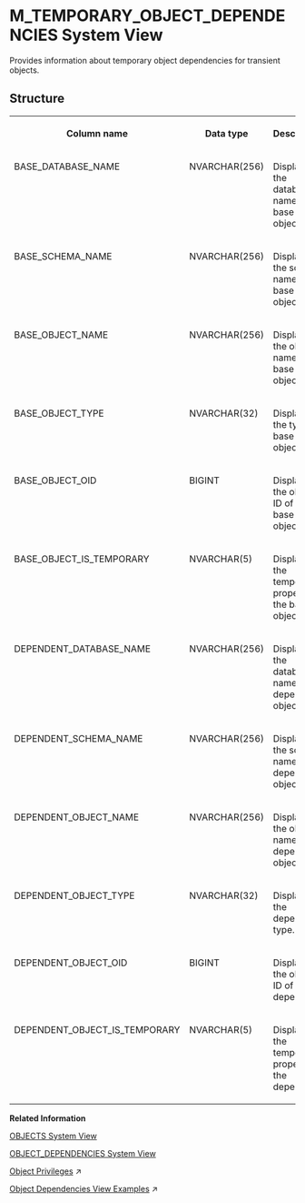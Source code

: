 <!-- loio20c786a175191014932ea025e0d34ba0 -->

# M\_TEMPORARY\_OBJECT\_DEPENDENCIES System View

Provides information about temporary object dependencies for transient objects.



<a name="loio20c786a175191014932ea025e0d34ba0___m__t_e_m_p_o_r_a_r_y__o_b_j_e_c_t__d_e_p_e_n_d_e_n_c_i_e_s_1struct_M_TEMPORARY_OBJECT_DEPENDENCIES"/>

## Structure


<table>
<tr>
<th valign="top">

Column name

</th>
<th valign="top">

Data type

</th>
<th valign="top">

Description

</th>
</tr>
<tr>
<td valign="top">

BASE\_DATABASE\_NAME

</td>
<td valign="top">

NVARCHAR\(256\)

</td>
<td valign="top">

Displays the database name of the base object.

</td>
</tr>
<tr>
<td valign="top">

BASE\_SCHEMA\_NAME

</td>
<td valign="top">

NVARCHAR\(256\)

</td>
<td valign="top">

Displays the schema name of the base object.

</td>
</tr>
<tr>
<td valign="top">

BASE\_OBJECT\_NAME

</td>
<td valign="top">

NVARCHAR\(256\)

</td>
<td valign="top">

Displays the object name of the base object.

</td>
</tr>
<tr>
<td valign="top">

BASE\_OBJECT\_TYPE

</td>
<td valign="top">

NVARCHAR\(32\)

</td>
<td valign="top">

Displays the type of base object.

</td>
</tr>
<tr>
<td valign="top">

BASE\_OBJECT\_OID

</td>
<td valign="top">

BIGINT

</td>
<td valign="top">

Displays the object ID of the base object.

</td>
</tr>
<tr>
<td valign="top">

BASE\_OBJECT\_IS\_TEMPORARY

</td>
<td valign="top">

NVARCHAR\(5\)

</td>
<td valign="top">

Displays the temporary property of the base object.

</td>
</tr>
<tr>
<td valign="top">

DEPENDENT\_DATABASE\_NAME

</td>
<td valign="top">

NVARCHAR\(256\)

</td>
<td valign="top">

Displays the database name of the dependent object.

</td>
</tr>
<tr>
<td valign="top">

DEPENDENT\_SCHEMA\_NAME

</td>
<td valign="top">

NVARCHAR\(256\)

</td>
<td valign="top">

Displays the schema name of the dependent object.

</td>
</tr>
<tr>
<td valign="top">

DEPENDENT\_OBJECT\_NAME

</td>
<td valign="top">

NVARCHAR\(256\)

</td>
<td valign="top">

Displays the object name of the dependent object.

</td>
</tr>
<tr>
<td valign="top">

DEPENDENT\_OBJECT\_TYPE

</td>
<td valign="top">

NVARCHAR\(32\)

</td>
<td valign="top">

Displays the dependent type.

</td>
</tr>
<tr>
<td valign="top">

DEPENDENT\_OBJECT\_OID

</td>
<td valign="top">

BIGINT

</td>
<td valign="top">

Displays the object ID of the dependent.

</td>
</tr>
<tr>
<td valign="top">

DEPENDENT\_OBJECT\_IS\_TEMPORARY

</td>
<td valign="top">

NVARCHAR\(5\)

</td>
<td valign="top">

Displays the temporary property of the dependent.

</td>
</tr>
</table>

**Related Information**  


[OBJECTS System View](../021-System-Views/objects-system-view-20cbede.md "Provides information about available objects.")

[OBJECT\_DEPENDENCIES System View](../021-System-Views/object-dependencies-system-view-20cbd12.md "Provides information about the dependencies between objects, such as which views refer to a specific table.")

[Object Privileges](https://help.sap.com/viewer/a1317de16a1e41a6b0ff81849d80713c/2024_3_QRC/en-US/d6311b15a7e74e01b3f660f7d175b318.html "Object privileges are SQL privileges that are used to allow access to and modification of database objects.") :arrow_upper_right:

[Object Dependencies View Examples](https://help.sap.com/viewer/d1cb63c8dd8e4c35a0f18aef632687f0/2024_3_QRC/en-US/38608b6773a6423986785de97d0d1ea8.html "") :arrow_upper_right:

